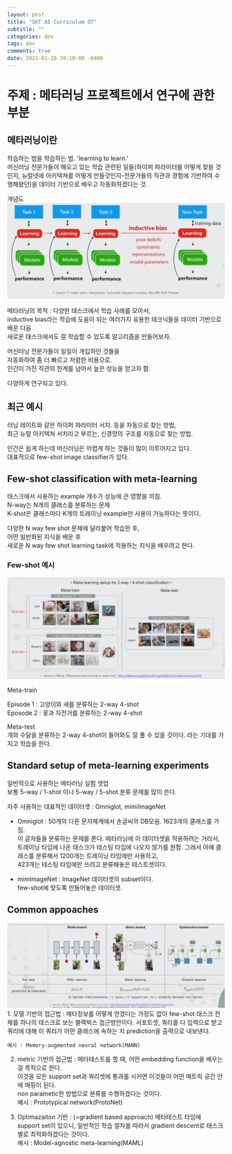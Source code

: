 ```yaml
---
layout: post
title: "SKT AI Curriculum OT"
subtitle: ""
categories: dev
tags: dev
comments: true
date: 2021-01-20 20:10:00 -0400
---
```

 
# 주제 : 메타러닝 프로젝트에서 연구에 관한 부분  
    
## 메타러닝이란
학습하는 법을 학습하는 법. 'learning to learn.'        
머신러닝 전문가들이 해오고 있는 학습 관련된 일들(하이퍼 파라미터를 어떻게 찾을 것인지, 뉴럴넷에 아키텍쳐를 어떻게 만들것인지-전문가들의 직관과 경험에 기반하여 수행해왔던)을 데이터 기반으로 배우고 자동화하겠다는 것.      

 개념도     
<img src="/assets/img/posts/Cap 2021-01-30 14-21-24-326.jpg">  

메타러닝의 목적 : 다양한 태스크에서 학습 사례를 모아서,  
inductive bias라는 학습에 도움이 되는 여러가지 유용한 테크닉들을 데이터 기반으로 배운 다음           
새로운 태스크에서도 잘 학습할 수 있도록 알고리즘을 만들어보자.      

머신러닝 전문가들이 일일이 개입하던 것들을      
자동화하여 좀 더 빠르고 저렴한 비용으로.    
인간이 가진 직관의 한계를 넘어서 높은 성능을 얻고자 함.     

다양하게 연구되고 있다.     

## 최근 예시 
러닝 레이트와 같은 하이퍼 파라미터 서치. 등을 자동으로 찾는 방법,   
최근 뉴럴 아키텍쳐 서치라고 부르는, 신경망의 구조를 자동으로 찾는 방법.     

인간은 쉽게 하는데 머신러닝은 어렵게 하는 것들이 많이 이루어지고 있다.      
대표적으로 few-shot image classifier가 있다.        

## Few-shot classification with meta-learning       
태스크에서 사용하는 example 개수가 성능에 큰 영향을 끼침.   
N-way는 N개의 클래스를 분류하는 문제    
K-shot은 클래스마다 K개의 트레이닝 example만 사용이 가능하다는 뜻이다.      

다양한 N way few shot 문제에 달라붙어 학습한 후,    
어떤 일반화된 지식을 배운 후    
새로운 N way few shot learning task에 적용하는 지식을 배우려고 한다.     

### Few-shot 예시   
<img src="/assets/img/posts/Cap 2021-01-30 14-36-20-329.jpg">       

Meta-train   

Episode 1 : 고양이와 새를 분류하는 2-way 4-shot      
Eposode 2 : 꽃과 자전거를 분류하는 2-way 4-shot     

Meta-test     
개와 수달을 분류하는 2-way 4-shot이 들어와도 잘 풀 수 있을 것이다. 라는 기대를 가지고 학습을 한다.      


## Standard setup of meta-learning experiments  
일반적으로 사용하는 메타러닝 실험 셋업  
보통 5-way / 1-shot 이나 5-way / 5-shot 분류 문제를 많이 쓴다.

자주 사용하는 대표적인 데이터셋 : Omniglot, mimiImageNet

- Omniglot : 50개의 다른 문자체계에서 손글씨의 DB모음. 1623개의 클래스를 가짐.    
이 글자들을 분류하는 문제를 푼다.
메타러닝에 이 데이터셋을 적용하려는 거라서, 
트레이닝 타임에 나온 태스크가 테스팅 타임에 나오지 않기를 원함.
그래서 아예 클래스를 분류해서 1200개는 트레이닝 타임에만 사용하고,  
423개는 테스팅 타임에만 쓰려고 분류해놓은 테스트셋이다.

- mimImageNet : ImageNet 데이터셋의 subset이다.   
few-shot에 맞도록 만들어놓은 데이터셋.    

## Common appoaches

<img src="/assets/img/posts/Cap 2021-01-30 14-47-29-443.jpg">
1. 모델 기반의 접근법 : 메타정보를 어떻게 얻겠다는 가정도 없이 few-shot 태스크 전체를 하나의 태스크로 보는 블랙박스 접근방안이다.
서포트셋, 쿼리를 다 입력으로 받고 쿼리에 대해 이 쿼리가 어떤 클래스에 속하는 지 prediction을 출력으로 내보낸다.

    예시 : Memory-augmented neural network(MANN)  


2. metric 기반의 접근법 : 메타테스트를 할 때, 어떤 embedding function을 배우는 걸 목적으로 한다.    
    이것을 모든 support set과 쿼리셋에 통과를 시키면 이것들이 어떤 매트릭 공간 안에 매핑이 된다.   
   non parametic한 방법으로 분류를 수행하겠다는 것이다.  
   예시 : Prototypical network(ProtoNet)

3. Optimazaiton 기반 : (=gradient based approach) 메타테스트 타임에 support set이 있으니,  일반적인 학습 절차를 따라서 gradient descent로 태스크별로 최적화하겠다는 것이다.     
  예시 :  Model-agnostic meta-learning(MAML)
 